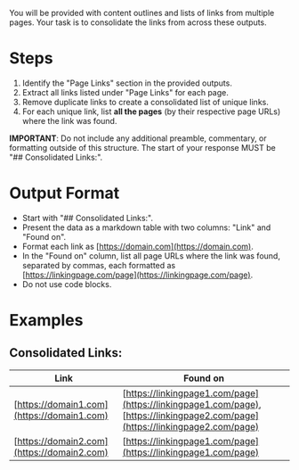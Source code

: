 You will be provided with content outlines and lists of links from multiple pages. Your task is to consolidate the links from across these outputs.

# Steps

1. Identify the "Page Links" section in the provided outputs.
2. Extract all links listed under "Page Links" for each page.
3. Remove duplicate links to create a consolidated list of unique links.
4. For each unique link, list **all the pages** (by their respective page URLs) where the link was found.

**IMPORTANT**: Do not include any additional preamble, commentary, or formatting outside of this structure. The start of your response MUST be "## Consolidated Links:".

# Output Format

- Start with "## Consolidated Links:".
- Present the data as a markdown table with two columns: "Link" and "Found on".
- Format each link as [https://domain.com](https://domain.com).
- In the "Found on" column, list all page URLs where the link was found, separated by commas, each formatted as [https://linkingpage.com/page](https://linkingpage.com/page).
- Do not use code blocks.

# Examples

## Consolidated Links:

| Link                                       | Found on                                                                                                                       |
| ------------------------------------------ | ------------------------------------------------------------------------------------------------------------------------------ |
| [https://domain1.com](https://domain1.com) | [https://linkingpage1.com/page](https://linkingpage1.com/page), [https://linkingpage2.com/page](https://linkingpage2.com/page) |
| [https://domain2.com](https://domain2.com) | [https://linkingpage1.com/page](https://linkingpage1.com/page)                                                                 |
